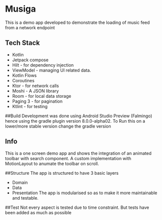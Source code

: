 # Musiga
This is a demo app developed to demonstrate the loading of music feed from a network endpoint

## Tech Stack
- Kotlin 
- Jetpack compose
- Hilt - for dependency injection
- ViewModel - managing UI related data.
- Kotlin Flows
- Coroutines
- Ktor - for network calls
- Moshi - A JSON library 
- Room - for local data storage
- Paging 3 - for pagination
- Ktlint - for testing


##Build 
Development was done using Android Studio Preview (Falmingo) hence using the gradle plugin version 8.0.0-alpha02. To Run this on a lower/more stable version change the gradle version

## Info
This is a one screen demo app and shows the integration of an animated toolbar with search component. A custom implementation with MotionLayout to anumate the toolbar on scroll.

##Structure
The app is structured to have 3 basic layers
- Domain
- Data
- Presentation
The app is modularised so as to make it more maintainable and testable.

##Test
Not every aspect is tested due to time constraint. But tests have been added as much as possible 

